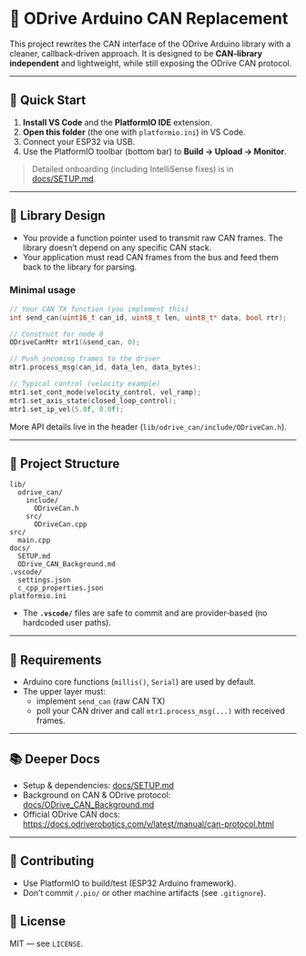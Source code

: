 # 🔧 ODrive Arduino CAN Replacement

This project rewrites the CAN interface of the ODrive Arduino library with a cleaner, callback‑driven approach.
It is designed to be **CAN‑library independent** and lightweight, while still exposing the ODrive CAN protocol.

---

## 🚀 Quick Start

1) **Install VS Code** and the **PlatformIO IDE** extension.
2) **Open this folder** (the one with `platformio.ini`) in VS Code.
3) Connect your ESP32 via USB.
4) Use the PlatformIO toolbar (bottom bar) to **Build → Upload → Monitor**.

> Detailed onboarding (including IntelliSense fixes) is in [docs/SETUP.md](docs/SETUP.md).

---

## 🧩 Library Design

- You provide a function pointer used to transmit raw CAN frames. The library doesn’t depend on any specific CAN stack.
- Your application must read CAN frames from the bus and feed them back to the library for parsing.

### Minimal usage

```cpp
// Your CAN TX function (you implement this)
int send_can(uint16_t can_id, uint8_t len, uint8_t* data, bool rtr);

// Construct for node 0
ODriveCanMtr mtr1(&send_can, 0);

// Push incoming frames to the driver
mtr1.process_msg(can_id, data_len, data_bytes);

// Typical control (velocity example)
mtr1.set_cont_mode(velocity_control, vel_ramp);
mtr1.set_axis_state(closed_loop_control);
mtr1.set_ip_vel(5.0f, 0.0f);
```

More API details live in the header (`lib/odrive_can/include/ODriveCan.h`).

---

## 📁 Project Structure

```
lib/
  odrive_can/
    include/
      ODriveCan.h
    src/
      ODriveCan.cpp
src/
  main.cpp
docs/
  SETUP.md
  ODrive_CAN_Background.md
.vscode/
  settings.json
  c_cpp_properties.json
platformio.ini
```

- The **`.vscode/`** files are safe to commit and are provider‑based (no hardcoded user paths).
  
---

## 🧰 Requirements

- Arduino core functions (`millis()`, `Serial`) are used by default.
- The upper layer must:
  - implement `send_can` (raw CAN TX)
  - poll your CAN driver and call `mtr1.process_msg(...)` with received frames.

---

## 📚 Deeper Docs

- Setup & dependencies: [docs/SETUP.md](docs/SETUP.md)
- Background on CAN & ODrive protocol: [docs/ODrive_CAN_Background.md](docs/ODrive_CAN_Background.md)
- Official ODrive CAN docs: https://docs.odriverobotics.com/v/latest/manual/can-protocol.html

---

## 🤝 Contributing

- Use PlatformIO to build/test (ESP32 Arduino framework).
- Don’t commit `/.pio/` or other machine artifacts (see `.gitignore`).

## 📜 License

MIT — see `LICENSE`.
